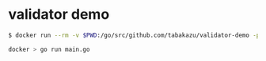 # validator demo

```bash
$ docker run --rm -v $PWD:/go/src/github.com/tabakazu/validator-demo -p 8090:8080 -it golang-demo /bin/bash

docker > go run main.go
```
